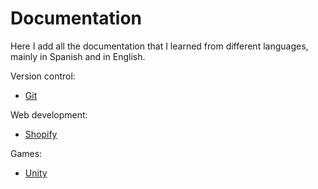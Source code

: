 # Documentation

Here I add all the documentation that I learned from different languages, mainly in Spanish and in English.

Version control:

* [Git](https://github.com/danielmoreno58/documentation/tree/development/Git)

Web development:

* [Shopify](https://github.com/danielmoreno58/documentation/tree/development/Shopify)

Games:

* [Unity](https://github.com/danielmoreno58/documentation/tree/development/Unity)